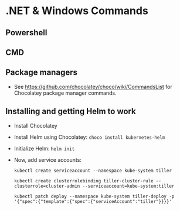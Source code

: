 # .NET & Windows Commands

## Powershell


## CMD

## Package managers

* See https://github.com/chocolatey/choco/wiki/CommandsList for Chocolatey package manager commands. 

## Installing and getting Helm to work

* Install Chocolatey
* Install Helm using Chocolatey: ``choco install kubernetes-helm``
* Initialize Helm: ``helm init``
* Now, add service accounts: 
  
  ```
  kubectl create serviceaccount --namespace kube-system tiller
  
  kubectl create clusterrolebinding tiller-cluster-rule --clusterrole=cluster-admin --serviceaccount=kube-system:tiller
  
  kubectl patch deploy --namespace kube-system tiller-deploy -p '{"spec":{"template":{"spec":{"serviceAccount":"tiller"}}}}'
  
  ```
